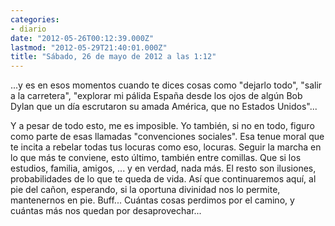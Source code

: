 ```yaml
---
categories:
- diario
date: "2012-05-26T00:12:39.000Z"
lastmod: "2012-05-29T21:40:01.000Z"
title: "Sábado, 26 de mayo de 2012 a las 1:12"
---
```


...y es en esos momentos cuando te dices cosas como "dejarlo todo", "salir a la carretera", "explorar mi pálida España desde los ojos de algún Bob Dylan que un dí­a escrutaron su amada América, que no Estados Unidos"...

Y a pesar de todo esto, me es imposible. Yo también, si no en todo, figuro como parte de esas llamadas "convenciones sociales". Esa tenue moral que te incita a rebelar todas tus locuras como eso, locuras. Seguir la marcha en lo que más te conviene, esto último, también entre comillas. Que si los estudios, familia, amigos, ... y en verdad, nada más. El resto son ilusiones, probabilidades de lo que te queda de vida. Así­ que continuaremos aquí­, al pie del cañon, esperando, si la oportuna divinidad nos lo permite, mantenernos en pie. Buff... Cuántas cosas perdimos por el camino, y cuántas más nos quedan por desaprovechar...